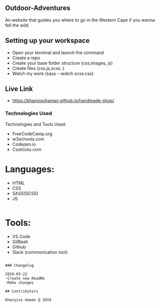 ## Outdoor-Adventures
An website that guides you where to go in the Western Cape if you wanna fell the wild.

## Setting up your workspace

- Open your terminal and launch the command
- Create a repo
- Create your base folder structure (css,images, js)
- Create files (css,js,scss..)
- Watch my work (sass --watch scss:css)

## Live Link
- https://khanyisohaman.github.io/handmade-shop/


### Technologies Used

Technologies and Tools Used:

- FreeCodeCamp.org
- w3schools.com
- Codepen.io
- Csstricks.com

# Languages:

- HTML
- CSS
- SASS(SCSS)
- JS

```
```
# Tools:

- VS Code
- GitBash
- Github
- Slack (communication tool)


```

### Changelog

2019-03-22
-Create new ReadMe
-Make changes

## Contributors

Khanyiso Haman @ 2019
